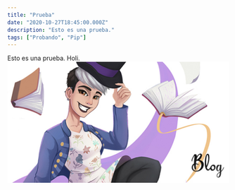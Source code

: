 ```yaml
---
title: "Prueba"
date: "2020-10-27T18:45:00.000Z"
description: "Esto es una prueba."
tags: ["Probando", "Pip"]
---
```


Esto es una prueba. Holi.
![Soy una imagen](./BlogMG.jpg)
